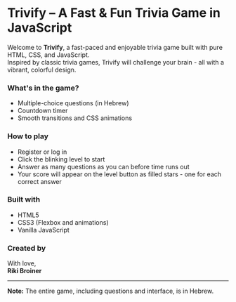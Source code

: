 # Trivify – A Fast & Fun Trivia Game in JavaScript

Welcome to **Trivify**, a fast-paced and enjoyable trivia game built with pure HTML, CSS, and JavaScript.  
Inspired by classic trivia games, Trivify will challenge your brain - all with a vibrant, colorful design.

### What's in the game?  
- Multiple-choice questions (in Hebrew)  
- Countdown timer  
- Smooth transitions and CSS animations

### How to play  
- Register or log in  
- Click the blinking level to start  
- Answer as many questions as you can before time runs out  
- Your score will appear on the level button as filled stars - one for each correct answer

### Built with  
- HTML5  
- CSS3 (Flexbox and animations)  
- Vanilla JavaScript

### Created by  
With love,  
**Riki Broiner**

---

**Note:** The entire game, including questions and interface, is in Hebrew.

